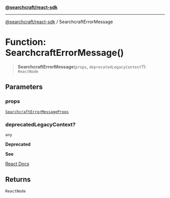 [**@searchcraft/react-sdk**](https://docs.searchcraft.io/reference/sdk/react/README.md)

***

[@searchcraft/react-sdk](https://docs.searchcraft.io/reference/sdk/react/globals.md) / SearchcraftErrorMessage

# Function: SearchcraftErrorMessage()

> **SearchcraftErrorMessage**(`props`, `deprecatedLegacyContext`?): `ReactNode`

## Parameters

### props

[`SearchcraftErrorMessageProps`](https://docs.searchcraft.io/reference/sdk/react/interfaces/SearchcraftErrorMessageProps.md)

### deprecatedLegacyContext?

`any`

**Deprecated**

**See**

[React Docs](https://legacy.reactjs.org/docs/legacy-context.html#referencing-context-in-lifecycle-methods)

## Returns

`ReactNode`

